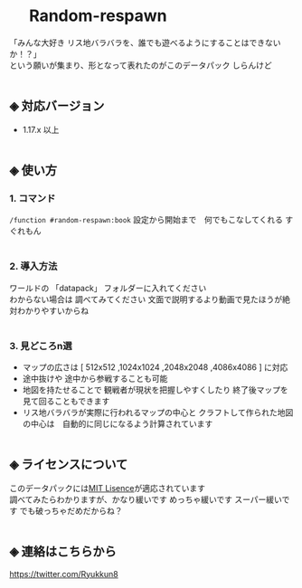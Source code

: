 # &nbsp;　Random-respawn

「みんな大好き リス地バラバラを、誰でも遊べるようにすることはできないか！？」<br>
という願いが集まり、形となって表れたのがこのデータパック しらんけど<br><br>


## ◈ 対応バージョン<br>
  - 1.17.x 以上<br><br>
  
## ◈ 使い方
### 1. コマンド
  `/function #random-respawn:book` 設定から開始まで　何でもこなしてくれる すぐれもん<br><br>

### 2. 導入方法
ワールドの 「datapack」 フォルダーに入れてください<br>
わからない場合は 調べてみてください 文面で説明するより動画で見たほうが絶対わかりやすいからね<br><br>

### 3. 見どころn選
  - マップの広さは  [ 512x512 ,1024x1024 ,2048x2048 ,4086x4086 ]   に対応
  - 途中抜けや 途中から参戦することも可能
  - 地図を持たせることで 観戦者が現状を把握しやすくしたり 終了後マップを見て回ることもできます
  - リス地バラバラが実際に行われるマップの中心と クラフトして作られた地図の中心は　自動的に同じになるよう計算されています<br><br>

## ◈ ライセンスについて
このデータパックには[MIT Lisence](LICENSE)が適応されています<br>
調べてみたらわかりますが、かなり緩いです めっちゃ緩いです スーパー緩いです でも破っちゃだめだからね？<br><br>

## ◈ 連絡はこちらから
https://twitter.com/Ryukkun8
